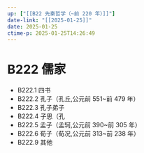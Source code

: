 ```yaml
---
up: ["[[B22 先秦哲学（~前 220 年）]]"]
date-link: "[[2025-01-25]]"
date: 2025-01-25
ctime-p: 2025-01-25T14:26:49
---
```


# B222 儒家

- B222.1 四书
- B222.2 孔子（孔丘,公元前 551~前 479 年）
- B222.3 孔子弟子
- B222.4 子思（孔
- B222.5 孟子（孟轲,公元前 390~前 305 年）
- B222.6 荀子（荀况,公元前 313~前 238 年）
- B222.9 其他
